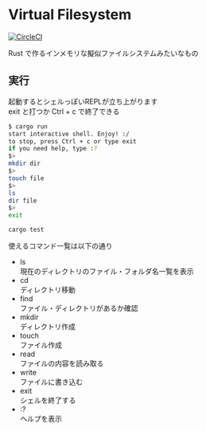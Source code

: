 Virtual Filesystem
=====

[![CircleCI](https://circleci.com/gh/Aofusa/virtual-filesystem.svg?style=svg)](https://circleci.com/gh/Aofusa/virtual-filesystem)


Rust で作るインメモリな擬似ファイルシステムみたいなもの  


実行
-----

起動するとシェルっぽいREPLが立ち上がります  
exit と打つか Ctrl + c で終了できる  

```sh
$ cargo run
start interactive shell. Enjoy! :/
to stop, press Ctrl + c or type exit
if you need help, type :?
$> 
mkdir dir
$> 
touch file
$> 
ls
dir	file
$> 
exit
```

```sh
cargo test
```

使えるコマンド一覧は以下の通り  

- ls  
  現在のディレクトリのファイル・フォルダ名一覧を表示  
- cd  
  ディレクトリ移動  
- find  
  ファイル・ディレクトリがあるか確認  
- mkdir  
  ディレクトリ作成  
- touch  
  ファイル作成  
- read  
  ファイルの内容を読み取る  
- write  
  ファイルに書き込む  
- exit  
  シェルを終了する  
- :?  
  ヘルプを表示  

